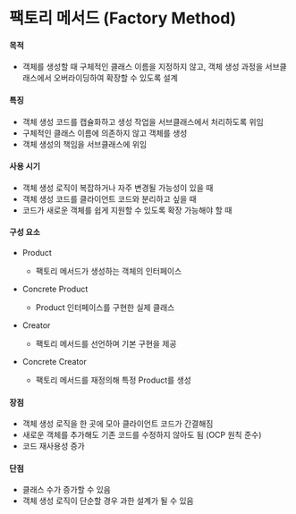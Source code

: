 # 팩토리 메서드 (Factory Method)

#### 목적

- 객체를 생성할 때 구체적인 클래스 이름을 지정하지 않고, 객체 생성 과정을 서브클래스에서 오버라이딩하여 확장할 수 있도록 설계

#### 특징

- 객체 생성 코드를 캡슐화하고 생성 작업을 서브클래스에서 처리하도록 위임
- 구체적인 클래스 이름에 의존하지 않고 객체를 생성
- 객체 생성의 책임을 서브클래스에 위임

#### 사용 시기

- 객체 생성 로직이 복잡하거나 자주 변경될 가능성이 있을 때
- 객체 생성 코드를 클라이언트 코드와 분리하고 싶을 때
- 코드가 새로운 객체를 쉽게 지원할 수 있도록 확장 가능해야 할 때

#### 구성 요소

- Product

  - 팩토리 메서드가 생성하는 객체의 인터페이스

- Concrete Product

  - Product 인터페이스를 구현한 실제 클래스

- Creator

  - 팩토리 메서드를 선언하며 기본 구현을 제공

- Concrete Creator
  - 팩토리 메서드를 재정의해 특정 Product를 생성

#### 장점

- 객체 생성 로직을 한 곳에 모아 클라이언트 코드가 간결해짐
- 새로운 객체를 추가해도 기존 코드를 수정하지 않아도 됨 (OCP 원칙 준수)
- 코드 재사용성 증가

#### 단점

- 클래스 수가 증가할 수 있음
- 객체 생성 로직이 단순할 경우 과한 설계가 될 수 있음
